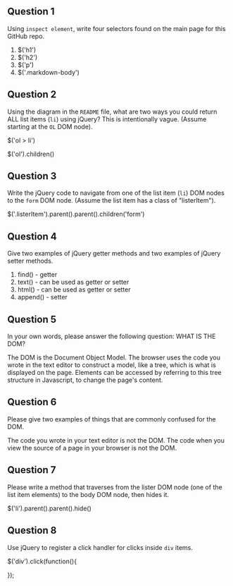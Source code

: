 ## Question 1

Using `inspect element`, write four selectors found on the main page for this
GitHub repo.

<!-- your answer starts here -->
1) $('h1')
2) $('h2')
3) $('p')
4) $('.markdown-body')
<!-- your answer ends here -->

## Question 2

Using the diagram in the `README` file, what are two ways you could return ALL
list items (`li`) using jQuery? This is intentionally vague. (Assume starting
at the `OL` DOM node).

<!-- your answer starts here -->
$('ol > li')

$('ol').children()
<!-- your answer ends here -->

## Question 3

Write the jQuery code to navigate from one of the list item (`li`) DOM nodes to
the `form` DOM node. (Assume the list item has a class of "listerItem").

<!-- your answer starts here -->
$('.listerItem').parent().parent().children('form')
<!-- your answer ends here -->

## Question 4

Give two examples of jQuery getter methods and two examples of jQuery setter
methods.

<!-- your answer starts here -->
1) find() - getter
2) text() - can be used as getter or setter
3) html() - can be used as getter or setter
4) append() - setter

<!-- your answer ends here -->

## Question 5

In your own words, please answer the following question: WHAT IS THE DOM?

<!-- your answer starts here -->
The DOM is the Document Object Model. The browser uses the code you wrote in
the text editor to construct a model, like a tree, which is what is displayed on
the page. Elements can be accessed by referring to this tree structure in
Javascript, to change the page's content.
<!-- your answer ends here -->

## Question 6

Please give two examples of things that are commonly confused for the DOM.

<!-- your answer starts here -->
The code you wrote in your text editor is not the DOM.
The code when you view the source of a page in your browser is not the DOM.
<!-- your answer ends here -->

## Question 7

Please write a method that traverses from the lister DOM node (one of the list
item elements) to the body DOM node, then hides it.

<!-- your answer starts here -->
$('li').parent().parent().hide()

<!-- your answer ends here -->

## Question 8

Use jQuery to register a click handler for clicks inside `div` items.

<!-- your answer starts here -->
$('div').click(function(){

});

<!-- your answer ends here -->

